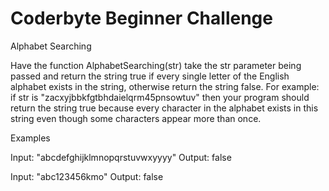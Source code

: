 # Coderbyte Beginner Challenge

Alphabet Searching

Have the function AlphabetSearching(str) take the str parameter being passed and return the string true if every single letter of the English alphabet exists in the string, otherwise return the string false. For example: if str is "zacxyjbbkfgtbhdaielqrm45pnsowtuv" then your program should return the string true because every character in the alphabet exists in this string even though some characters appear more than once.
		
Examples
		
Input: "abcdefghijklmnopqrstuvwxyyyy"
Output: false
		
Input: "abc123456kmo"
Output: false
